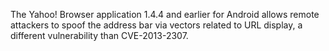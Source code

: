 The Yahoo! Browser application 1.4.4 and earlier for Android allows remote attackers to spoof the address bar via vectors related to URL display, a different vulnerability than CVE-2013-2307.